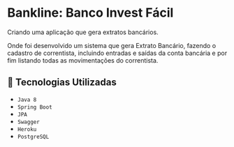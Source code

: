 # Bankline: Banco Invest Fácil 

Criando uma aplicação que gera extratos bancários.

Onde foi desenvolvido um sistema que gera Extrato Bancário, fazendo o cadastro de correntista, incluindo entradas e saídas da conta bancária e por fim listando todas as movimentações do correntista.

## :hammer: Tecnologias Utilizadas 
- `Java 8`
- `Spring Boot`
- `JPA`
- `Swagger`
- `Heroku`
- `PostgreSQL`
